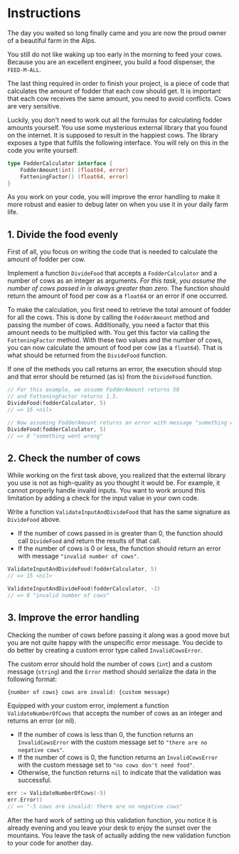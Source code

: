 # Instructions

The day you waited so long finally came and you are now the proud owner of a beautiful farm in the Alps.

You still do not like waking up too early in the morning to feed your cows. 
Because you are an excellent engineer, you build a food dispenser, the `FEED-M-ALL`.

The last thing required in order to finish your project, is a piece of code that calculates the amount of fodder that each cow should get.
It is important that each cow receives the same amount, you need to avoid conflicts.
Cows are very sensitive.

Luckily, you don't need to work out all the formulas for calculating fodder amounts yourself.
You use some mysterious external library that you found on the internet.
It is supposed to result in the happiest cows.
The library exposes a type that fulfils the following interface.
You will rely on this in the code you write yourself.

```go
type FodderCalculator interface {
	FodderAmount(int) (float64, error)
	FatteningFactor() (float64, error)
}
```

As you work on your code, you will improve the error handling to make it more robust and easier to debug later on when you use it in your daily farm life.

## 1. Divide the food evenly

First of all, you focus on writing the code that is needed to calculate the amount of fodder per cow.

Implement a function `DivideFood` that accepts a `FodderCalculator` and a number of cows as an integer as arguments.
*For this task, you assume the number of cows passed in is always greater than zero.*
The function should return the amount of food per cow as a `float64` or an error if one occurred.

To make the calculation, you first need to retrieve the total amount of fodder for all the cows.
This is done by calling the `FodderAmount` method and passing the number of cows.
Additionally, you need a factor that this amount needs to be multiplied with.
You get this factor via calling the `FatteningFactor` method.
With these two values and the number of cows, you can now calculate the amount of food per cow (as a `float64`).
That is what should be returned from the `DivideFood` function.

If one of the methods you call returns an error, the execution should stop and that error should be returned (as is) from the `DivideFood` function.

```go
// For this example, we assume FodderAmount returns 50
// and FatteningFactor returns 1.5.
DivideFood(fodderCalculator, 5)
// => 15 <nil>

// Now assuming FodderAmount returns an error with message "something went wrong".
DivideFood(fodderCalculator, 5)
// => 0 "something went wrong"
```

## 2. Check the number of cows

While working on the first task above, you realized that the external library you use is not as high-quality as you thought it would be.
For example, it cannot properly handle invalid inputs.
You want to work around this limitation by adding a check for the input value in your own code.

Write a function `ValidateInputAndDivideFood` that has the same signature as `DivideFood` above.

- If the number of cows passed in is greater than 0, the function should call `DivideFood` and return the results of that call.
- If the number of cows is 0 or less, the function should return an error with message `"invalid number of cows"`.

```go
ValidateInputAndDivideFood(fodderCalculator, 5)
// => 15 <nil>

ValidateInputAndDivideFood(fodderCalculator, -2)
// => 0 "invalid number of cows"
```

## 3. Improve the error handling

Checking the number of cows before passing it along was a good move but you are not quite happy with the unspecific error message.
You decide to do better by creating a custom error type called `InvalidCowsError`.

The custom error should hold the number of cows (`int`) and a custom message (`string`) and the `Error` method should serialize the data in the following format:
```txt
{number of cows} cows are invalid: {custom message}
```

Equipped with your custom error, implement a function `ValidateNumberOfCows` that accepts the number of cows as an integer and returns an error (or nil).

- If the number of cows is less than 0, the function returns an `InvalidCowsError` with the custom message set to `"there are no negative cows"`.
- If the number of cows is 0, the function returns an `InvalidCowsError` with the custom message set to `"no cows don't need food"`.
- Otherwise, the function returns `nil` to indicate that the validation was successful.

```go
err := ValidateNumberOfCows(-5)
err.Error()
// => "-5 cows are invalid: there are no negative cows"
```

After the hard work of setting up this validation function, you notice it is already evening and you leave your desk to enjoy the sunset over the mountains.
You leave the task of actually adding the new validation function to your code for another day.
